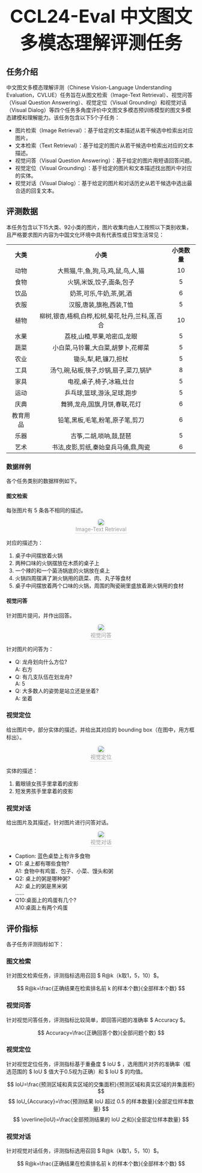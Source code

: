 # <p align="center"><font size=50><strong>CCL24-Eval 中文图文多模态理解评测任务</strong></font></p>


## 任务介绍

中文图文多模态理解评测（Chinese Vision-Language Understanding Evaluation，CVLUE）任务旨在从图文检索（Image-Text Retrieval）、视觉问答（Visual Question Answering）、视觉定位（Visual Grounding）和视觉对话（Visual Dialog）等四个任务多角度评价中文图文多模态预训练模型的图文多模态建模和理解能力。该任务包含以下5个子任务：

- 图片检索（Image Retrieval）：基于给定的文本描述从若干候选中检索出对应图片。
- 文本检索（Text Retrieval）：基于给定的图片从若干候选中检索出对应的文本描述。
- 视觉问答（Visual Question Answering）：基于给定的图片用短语回答问题。
- 视觉定位（Visual Grounding）：基于给定的图片和文本描述找出图片中对应的实体。
- 视觉对话（Visual Dialog）：基于给定的图片和对话历史从若干候选中选出最合适的回复文本。

## 评测数据

本任务包含以下15大类、92小类的图片，图片收集均由人工按照以下类别收集，且严格要求图片内容为中国文化环境中具有代表性或日常生活常见：

<center>
    <table>
        <tr >
        <td align="center"> <b>大类</b></td>
        <td align="center"> <b>小类</b></td>
        <td align="center"> <b>小类数量</b></td> 
        </tr>
        <tr>
        <td align="center">动物</td>
        <td align="center">大熊猫,牛,鱼,狗,马,鸡,鼠,鸟,人,猫</td>
        <td align="center">10</td>
        </tr>
        <tr>
        <td align="center">食物</td>
        <td align="center">火锅,米饭,饺子,面条,包子</td>
        <td align="center">5</td>
        </tr>
        <tr>
        <td align="center">饮品</td>
        <td align="center">奶茶,可乐,牛奶,茶,粥,酒</td>
        <td align="center">6</td>
        </tr>
        <tr>
        <td align="center">衣服</td>
        <td align="center">汉服,唐装,旗袍,西装,T恤</td>
        <td align="center">5</td>
        </tr>
        <tr>
        <td align="center">植物</td>
        <td align="center">柳树,银杏,梧桐,白桦,松树,菊花,牡丹,兰科,莲,百合</td>
        <td align="center">10</td>
        </tr>
        <tr>
        <td align="center">水果</td>
        <td align="center">荔枝,山楂,苹果,哈密瓜,龙眼</td>
        <td align="center">5</td>
        </tr>
        <tr>
        <td align="center">蔬菜</td>
        <td align="center">小白菜,马铃薯,大白菜,胡萝卜,花椰菜</td>
        <td align="center">5</td>
        </tr>
        <tr>
        <td align="center">农业</td>
        <td align="center">锄头,犁,耙,镰刀,担杖</td>
        <td align="center">5</td>
        </tr>
        <tr>
        <td align="center">工具</td>
        <td align="center">汤勺,碗,砧板,筷子,炒锅,扇子,菜刀,锅铲</td>
        <td align="center">8</td>
        </tr>
        <tr>
        <td align="center">家具</td>
        <td align="center">电视,桌子,椅子,冰箱,灶台</td>
        <td align="center">5</td>
        </tr>
        <tr>
        <td align="center">运动</td>
        <td align="center">乒乓球,篮球,游泳,足球,跑步</td>
        <td align="center">5</td>
        </tr>
        <tr>
        <td align="center">庆典</td>
        <td align="center">舞狮,龙舟,国旗,月饼,春联,花灯</td>
        <td align="center">6</td>
        </tr>
        <tr>
        <td align="center">教育用品</td>
        <td align="center">铅笔,黑板,毛笔,粉笔,原子笔,剪刀</td>
        <td align="center">6</td>
        </tr>
        <tr>
        <td align="center">乐器</td>
        <td align="center">古筝,二胡,唢呐,鼓,琵琶</td>
        <td align="center">5</td>
        </tr>
        <tr>
        <td align="center">艺术</td>
        <td align="center">书法,皮影,剪纸,秦始皇兵马俑,鼎,陶瓷</td>
        <td align="center">6</td>
        </tr>
    </table> 
</center>

### 数据样例

各个任务类别的数据样例如下。

#### 图文检索

每张图片有 5 条各不相同的描述。

<center>
    <img style="border-radius: 0.3125em;
    box-shadow: 0 2px 4px 0 rgba(34,36,38,.12),0 2px 10px 0 rgba(34,36,38,.08);" 
    src="example/图文检索.jpg">
    <br>
    <div style="color:orange; border-bottom: 1px solid #d9d9d9;
    display: inline-block;
    color: #999;
    padding: 2px;">Image-Text Retrieval</div>
</center>

对应的描述为：
1. 桌子中间摆放着火锅
2. 两种口味的火锅摆放在木质的桌子上
3. 一个辣的和一个菌汤锅底的火锅放在桌上
4. 火锅四周摆满了涮火锅用的蔬菜、肉、丸子等食材
5. 桌子中间摆放着两个口味的火锅，周围的陶瓷碗里盛放着涮火锅用的食材

#### 视觉问答

针对图片提问，并作出回答。

<center>
    <img style="border-radius: 0.3125em;
    box-shadow: 0 2px 4px 0 rgba(34,36,38,.12),0 2px 10px 0 rgba(34,36,38,.08);" 
    src="example/视觉问答.png">
    <br>
    <div style="color:orange; border-bottom: 1px solid #d9d9d9;
    display: inline-block;
    color: #999;
    padding: 2px;">视觉问答</div>
</center>

针对图片的问答为：
- Q: 龙舟划向什么方位?<br>A: 右方
- Q: 有几支队伍在划龙舟?<br>A: 5
- Q: 大多数人的姿势是站立还是坐着?<br>A: 坐着

### 视觉定位

给出图片中，部分实体的描述，并给出其对应的 bounding box（在图中，用方框标出）。

<center>
    <img style="border-radius: 0.3125em;
    box-shadow: 0 2px 4px 0 rgba(34,36,38,.12),0 2px 10px 0 rgba(34,36,38,.08);" 
    src="example/视觉定位.jpg">
    <br>
    <div style="color:orange; border-bottom: 1px solid #d9d9d9;
    display: inline-block;
    color: #999;
    padding: 2px;">视觉定位</div>
</center>

实体的描述：
1. 戴眼镜女孩手里拿着的皮影
2. 短发男孩手里拿着的皮影

### 视觉对话

给出图片及其描述，针对图片进行问答对话。

<center>
    <img style="border-radius: 0.3125em;
    box-shadow: 0 2px 4px 0 rgba(34,36,38,.12),0 2px 10px 0 rgba(34,36,38,.08);" 
    src="example/视觉对话.jpg">
    <br>
    <div style="color:orange; border-bottom: 1px solid #d9d9d9;
    display: inline-block;
    color: #999;
    padding: 2px;">视觉对话</div>
</center>

- Caption: 蓝色桌垫上有许多食物<br>
- Q1: 桌上都有哪些食物?<br>A1: 食物中有鸡蛋、包子、小菜、馒头和粥
- Q2: 桌上的粥是哪种粥?<br>A2: 桌上的粥是黑米粥<br>
......
- Q10:桌面上的鸡蛋有几个?<br>A10:桌面上有两个鸡蛋

## 评价指标

各子任务评测指标如下：

### 图文检索

针对图文检索任务，评测指标选用召回 $ R@k（k取1，5，10）$。

$$ R@k=\frac{正确结果在检索排名前 k 的样本个数}{全部样本个数} $$

### 视觉问答

针对视觉问答任务，评测指标比较简单，即回答问题的准确率 $ Accuracy $。

$$ Accuracy=\frac{正确回答个数}{全部问题个数} $$

### 视觉定位

针对视觉定位任务，评测指标基于重叠度 $ IoU $ ，选用图片对齐的准确率（框选范围的 $ IoU $ 值大于0.5视为正确）和 $ IoU $ 的均值。

$$ IoU=\frac{预测区域和真实区域的交集面积}{预测区域和真实区域的并集面积} $$
$$ IoU_{Accuracy}=\frac{预测结果 IoU 超过 0.5 的样本数量}{全部定位样本数量} $$
$$ \overline{IoU}=\frac{全部预测结果的 IoU 之和}{全部定位样本数量} $$

### 视觉对话

针对视觉对话任务，评测指标选用召回 $ R@k（k取1，5，10）$。

$$ R@k=\frac{正确结果在检索排名前 k 的样本个数}{全部样本个数} $$




